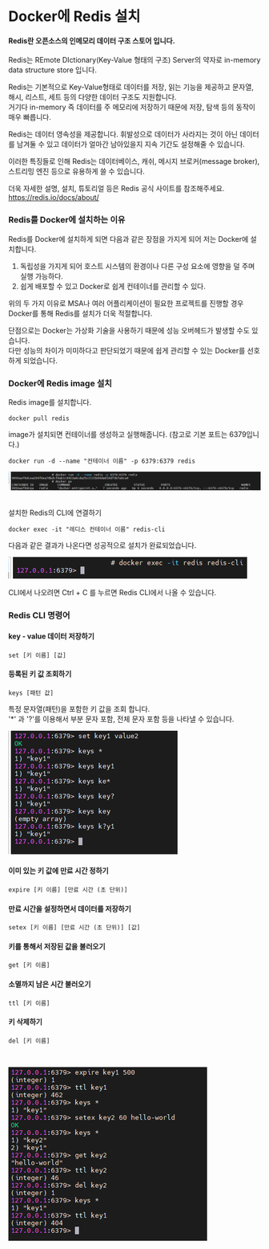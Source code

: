 # Docker에 Redis 설치

#### Redis란 오픈소스의 인메모리 데이터 구조 스토어 입니다.

Redis는 REmote DIctionary(Key-Value 형태의 구조) Server의 약자로 in-memory data structure store 입니다.<br>

Redis는 기본적으로 Key-Value형태로 데이터를 저장, 읽는 기능을 제공하고 문자열, 해시, 리스트, 세트 등의 다양한 데이터 구조도 지원합니다.<br>
거기다 in-memory 즉 데이터를 주 메모리에 저장하기 때문에 저장, 탐색 등의 동작이 매우 빠릅니다.<br>

Redis는 데이터 영속성을 제공합니다. 휘발성으로 데이터가 사라지는 것이 아닌 데이터를 남겨둘 수 있고 데이터가 얼마간 남아있을지 지속 기간도 설정해줄 수 있습니다.<br>

이러한 특징들로 인해 Redis는 데이터베이스, 캐쉬, 메시지 브로커(message broker), 스트리밍 엔진 등으로 유용하게 쓸 수 있습니다.<br>

더욱 자세한 설명, 설치, 튜토리얼 등은 Redis 공식 사이트를 참조해주세요.<br>
https://redis.io/docs/about/


### Redis를 Docker에 설치하는 이유

Redis를 Docker에 설치하게 되면 다음과 같은 장점을 가지게 되어 저는 Docker에 설치합니다.
1. 독립성을 가지게 되어 호스트 시스템의 환경이나 다른 구성 요소에 영향을 덜 주며 실행 가능하다.
2. 쉽게 배포할 수 있고 Docker로 쉽게 컨테이너를 관리할 수 있다.

위의 두 가지 이유로 MSA나 여러 어플리케이션이 필요한 프로젝트를 진행할 경우 Docker를 통해 Redis를 설치가 더욱 적절합니다.

단점으로는 Docker는 가상화 기술을 사용하기 때문에 성능 오버헤드가 발생할 수도 있습니다.<br>
다만 성능의 차이가 미미하다고 판단되었기 때문에 쉽게 관리할 수 있는 Docker를 선호하게 되었습니다.


### Docker에 Redis image 설치

Redis image를 설치합니다.
```
docker pull redis
```

image가 설치되면 컨테이너를 생성하고 실행해줍니다. (참고로 기본 포트는 6379입니다.)
```
docker run -d --name "컨테이너 이름" -p 6379:6379 redis
```

<img src="./result_image/redis_install.png"><br><br>


설치한 Redis의 CLI에 연결하기

```
docker exec -it "레디스 컨테이너 이름" redis-cli
```

다음과 같은 결과가 나온다면 성공적으로 설치가 완료되었습니다.<br>

<img src="./result_image/redis_cli.png"><br>

CLI에서 나오려면 Ctrl + C 를 누르면 Redis CLI에서 나올 수 있습니다.

### Redis CLI 명령어

#### key - value 데이터 저장하기

```
set [키 이름] [값]
```

#### 등록된 키 값 조회하기
```
keys [패턴 값]
```
특정 문자열(패턴)을 포함한 키 값을 조회 합니다.<br>
'*' 과 '?'를 이용해서 부분 문자 포함, 전체 문자 포함 등을 나타낼 수 있습니다.

<img src="./result_image/redis_command1.png"><br>

#### 이미 있는 키 값에 만료 시간 정하기
```
expire [키 이름] [만료 시간 (초 단위)]
```

#### 만료 시간을 설정하면서 데이터를 저장하기
```
setex [키 이름] [만료 시간 (초 단위)] [값]
```

#### 키를 통해서 저장된 값을 불러오기
```
get [키 이름]
```

#### 소멸까지 남은 시간 불러오기
```
ttl [키 이름]
```

#### 키 삭제하기
```
del [키 이름]
```
<br>

<img src="./result_image/redis_command2.png"><br>